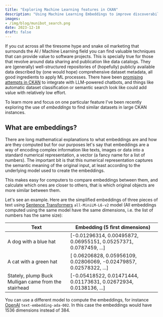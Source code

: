 ```yaml
---
title: "Exploring Machine Learning features in CKAN"
description: "Using Machine Learning Embeddings to improve discoverability in CKAN"
images:
- /img/blog/munibot_search.png
date: 2023-12-18
draft: false
---
```


If you cut across all the tiresome hype and snake oil marketing that surrounds the AI / Machine Learning field you can find valuable techniques that can provide value to software projects. This is specially true for those that revolve around data sharing and publication like data catalogs. They are (generally) well-structured repositories of (hopefully) publicly available data described by (one would hope) comprehensive dataset metadata, all good ingredients to apply ML processes. There have been [promising attempts in CKAN](https://github.com/ckan/ckan/discussions/7501) to integrate with LLM-powered chatbots, and things like automatic dataset classification or semantic search look like could add value with relatively low effort.

To learn more and focus on one particular feature I've been recently exploring the use of _embeddings_ to find similar datasets in large CKAN instances.

## What are embeddings?

There are long mathematical explanations to what embeddings are and how are they computed but for our purposes let's say that embeddings are a way of encoding complex information like texts, images or data into a standard numerical representation, a vector (a fancy name for a list of numbers). The important bit is that this numerical representation captures the semantic meaning of the original input, at least according to the underlying model used to create the embeddings.

This makes easy for computers to compare embeddings between them, and calculate which ones are closer to others, that is which original objects are more similar between them.

Let's see an example. Here are the simplified embeddings of three pieces of text using [Sentence Transformers](https://www.sbert.net/) `all-MiniLM-L6-v2` model (All embeddings computed using the same model have the same dimensions, i.e. the list of numbers has the same size):

| Text | Embedding (5 first dimensions) |
| ---- | ------------------------------ |
| A dog with a blue hat | [-0.01296314,  0.00495872,  0.06955151,  0.05257371,  0.0787459, ...] |
| A cat with a green hat | [ 0.06206828,  0.05956109,  0.02806069, -0.02479857,  0.02578322, ...] |
| Stately, plump Buck Mulligan came from the stairhead | [-0.05418522,  0.01471444,  0.01173631,  0.02672934,  0.0138136, ...] |

You can use a different model to compute the embeddings, for instance [OpenAI](https://platform.openai.com/docs/guides/embeddings/use-cases) `text-embedding-ada-002`. In this case the embeddings would have 1536 dimensions instead of 384.

